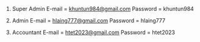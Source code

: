 1. Super Admin 
E-mail = khuntun984@gmail.com
Password = khuntun984

2. Admin 
E-mail = hlaing777@gmail.com
Password = hlaing777

3. Accountant
E-mail = htet2023@gmail.com
Password = htet2023